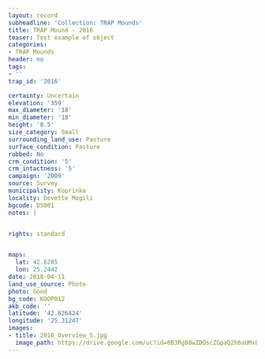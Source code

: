 ```yaml
---
layout: record
subheadline: 'Collection: TRAP Mounds'
title: TRAP Mound - 2016
teaser: Test example of object
categories:
- TRAP Mounds
header: no
tags:
- ''
trap_id: '2016'

certainty: Uncertain
elevation: '359'
max_diameter: '18'
min_diameter: '18'
height: '0.5'
size_category: Small
surrounding_land_use: Pasture
surface_condition: Pasture
robbed: No
crm_condition: '5'
crm_intactness: '5'
campaign: '2009'
source: Survey
municipality: Koprinka
locality: Devette Mogili
bgcode: DS001
notes: |


rights: standard


maps:
  lat: 42.6285
  lon: 25.2442
date: 2018-04-11
land_use_source: Photo
photo: Good
bg_code: KOOP012
akb_code: ''
latitude: '42.626424'
longitude: '25.31247'
images:
- title: 2016_Overview_S.jpg
  image_path: https://drive.google.com/uc?id=0B3Rg88wZDQscZGpaQ2h6aUMxOXM
---
```

